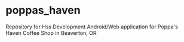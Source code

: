 poppas_haven
============

Repository for Hss Development Android/Web application for Poppa's Haven Coffee Shop in Beaverton, OR
